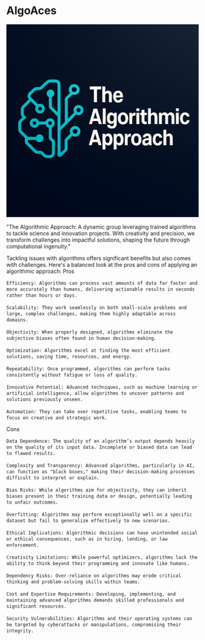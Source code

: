 # AlgoAces

![AlgoAces Logo](algo1.png)

"The Algorithmic Approach: A dynamic group leveraging trained algorithms to tackle science and innovation projects. With creativity and precision, we transform challenges into impactful solutions, shaping the future through computational ingenuity."


Tackling issues with algorithms offers significant benefits but also comes with challenges. Here's a balanced look at the pros and cons of applying an algorithmic approach:
Pros

    Efficiency: Algorithms can process vast amounts of data far faster and more accurately than humans, delivering actionable results in seconds rather than hours or days.

    Scalability: They work seamlessly on both small-scale problems and large, complex challenges, making them highly adaptable across domains.

    Objectivity: When properly designed, algorithms eliminate the subjective biases often found in human decision-making.

    Optimization: Algorithms excel at finding the most efficient solutions, saving time, resources, and energy.

    Repeatability: Once programmed, algorithms can perform tasks consistently without fatigue or loss of quality.

    Innovative Potential: Advanced techniques, such as machine learning or artificial intelligence, allow algorithms to uncover patterns and solutions previously unseen.

    Automation: They can take over repetitive tasks, enabling teams to focus on creative and strategic work.

Cons

    Data Dependence: The quality of an algorithm’s output depends heavily on the quality of its input data. Incomplete or biased data can lead to flawed results.

    Complexity and Transparency: Advanced algorithms, particularly in AI, can function as "black boxes," making their decision-making processes difficult to interpret or explain.

    Bias Risks: While algorithms aim for objectivity, they can inherit biases present in their training data or design, potentially leading to unfair outcomes.

    Overfitting: Algorithms may perform exceptionally well on a specific dataset but fail to generalize effectively to new scenarios.

    Ethical Implications: Algorithmic decisions can have unintended social or ethical consequences, such as in hiring, lending, or law enforcement.

    Creativity Limitations: While powerful optimizers, algorithms lack the ability to think beyond their programming and innovate like humans.

    Dependency Risks: Over-reliance on algorithms may erode critical thinking and problem-solving skills within teams.

    Cost and Expertise Requirements: Developing, implementing, and maintaining advanced algorithms demands skilled professionals and significant resources.

    Security Vulnerabilities: Algorithms and their operating systems can be targeted by cyberattacks or manipulations, compromising their integrity.
